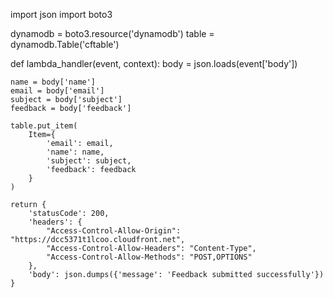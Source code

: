 import json
import boto3

dynamodb = boto3.resource('dynamodb')
table = dynamodb.Table('cftable')

def lambda_handler(event, context):
    body = json.loads(event['body'])

    name = body['name']
    email = body['email']
    subject = body['subject']
    feedback = body['feedback']

    table.put_item(
        Item={
            'email': email,
            'name': name,
            'subject': subject,
            'feedback': feedback
        }
    )

    return {
        'statusCode': 200,
        'headers': {
            "Access-Control-Allow-Origin": "https://dcc5371t1lcoo.cloudfront.net",
            "Access-Control-Allow-Headers": "Content-Type",
            "Access-Control-Allow-Methods": "POST,OPTIONS"
        },
        'body': json.dumps({'message': 'Feedback submitted successfully'})
    }
